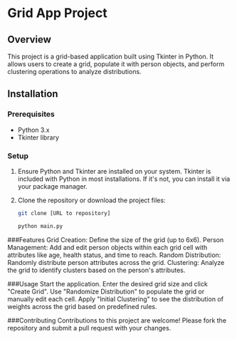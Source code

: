 # Grid App Project

## Overview
This project is a grid-based application built using Tkinter in Python. It allows users to create a grid, populate it with person objects, and perform clustering operations to analyze distributions.

## Installation

### Prerequisites
- Python 3.x
- Tkinter library

### Setup
1. Ensure Python and Tkinter are installed on your system. Tkinter is included with Python in most installations. If it's not, you can install it via your package manager.

2. Clone the repository or download the project files:
   ```bash
   git clone [URL to repository]

   python main.py


###Features
Grid Creation: Define the size of the grid (up to 6x6).
Person Management: Add and edit person objects within each grid cell with attributes like age, health status, and time to reach.
Random Distribution: Randomly distribute person attributes across the grid.
Clustering: Analyze the grid to identify clusters based on the person's attributes.


###Usage
Start the application.
Enter the desired grid size and click "Create Grid".
Use "Randomize Distribution" to populate the grid or manually edit each cell.
Apply "Initial Clustering" to see the distribution of weights across the grid based on predefined rules.


###Contributing
Contributions to this project are welcome! Please fork the repository and submit a pull request with your changes.





